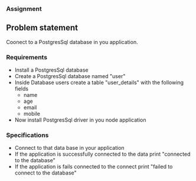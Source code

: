 ### Assignment 

## Problem statement
Coonect to a PostgresSql database in you application.

### Requirements
- Install a PostgresSql database
- Create a PostgresSql database named "user"
- Inside Database users create a table  "user_details" with the following fields
    - name
    - age
    - email
    - mobile
- Now install PostgresSql driver in you node application

### Specifications
- Connect to that data base in your application
- If the application is successfully connected to the data print "connected to the database"
- If the application is fails connected to the connect print "failed to connect to the database"